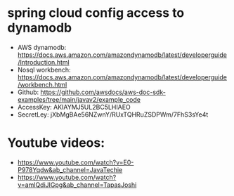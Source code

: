 # spring cloud config access to dynamodb
- AWS dynamodb: https://docs.aws.amazon.com/amazondynamodb/latest/developerguide/Introduction.html
- Nosql workbench: https://docs.aws.amazon.com/amazondynamodb/latest/developerguide/workbench.html
- Github: https://github.com/awsdocs/aws-doc-sdk-examples/tree/main/javav2/example_code
- AccessKey: AKIAYMJ5UL2BC5LHIAEO
- SecretLey: jXbMgBAe56NZwnY/RUxTQHRuZSDPWm/7FhS3sYe4t

# Youtube videos:
- https://www.youtube.com/watch?v=E0-P978Yqdw&ab_channel=JavaTechie
- https://www.youtube.com/watch?v=amlQdiJIGpg&ab_channel=TapasJoshi
